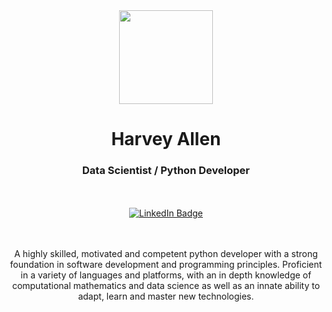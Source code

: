 <div id="header" align="center">
  <img src="https://media.licdn.com/dms/image/C4E03AQFL1UprKtFDsA/profile-displayphoto-shrink_800_800/0/1660999972071?e=1691020800&v=beta&t=3PHzyynjji25kivP1-FkMRi7-9WPNSC0ho2LvXPS95M" width="150"/>
  <h1>Harvey Allen</h1>
  <h3>Data Scientist / Python Developer</h3>
  <br></br>
  <a href="https://www.linkedin.com/in/harveyallen/">
    <img src="https://img.shields.io/badge/LinkedIn-blue?style=for-the-badge&logo=linkedin&logoColor=white" alt="LinkedIn Badge"/>
  </a>
</div>
<div id="body" align="center">
  <br></br>
  <p>
    A highly skilled, motivated and competent python developer with a strong foundation in software development and programming principles. Proficient in a variety of languages and platforms, with an in depth knowledge of computational mathematics and data science as well as an innate ability to adapt, learn and master new technologies.
  </p>
